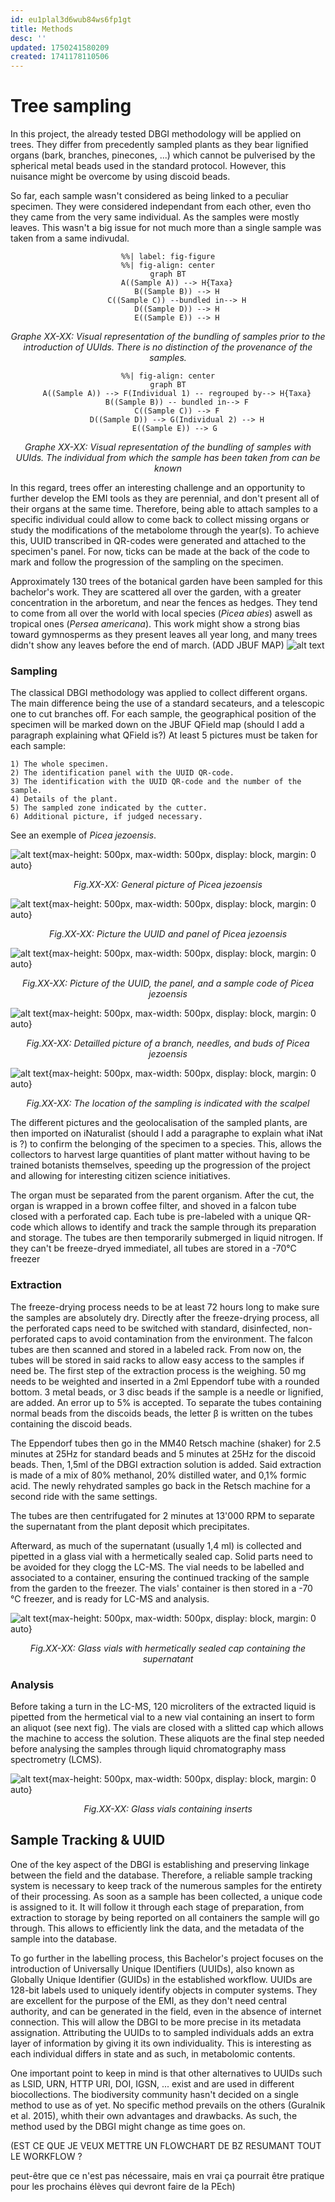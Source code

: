```yaml
---
id: eu1plal3d6wub84ws6fp1gt
title: Methods
desc: ''
updated: 1750241580209
created: 1741178110506
---
```

# Tree sampling
In this project, the already tested DBGI methodology will be applied on trees. They differ from precedently sampled plants as they bear lignified organs (bark, branches, pinecones, ...) which cannot be pulverised by the spherical metal beads used in the standard protocol. However, this nuisance might be overcome by using discoid beads.

So far, each sample wasn't considered as being linked to a peculiar specimen. They were considered independant from each other, even tho they came from the very same individual. As the samples were mostly leaves. This wasn't a big issue for not much more than a single sample was taken from a same indivudal.

<center>

```mermaid
%%| label: fig-figure
%%| fig-align: center
graph BT
    A((Sample A)) --> H{Taxa}
    B((Sample B)) --> H
    C((Sample C)) --bundled in--> H
    D((Sample D)) --> H
    E((Sample E)) --> H

```
</center>

_<center>Graphe XX-XX: Visual representation of the bundling of samples prior to the introduction of UUIds. There is no distinction of the provenance of the samples.</center>_

<center>

```mermaid
%%| fig-align: center
graph BT
    A((Sample A)) --> F(Individual 1) -- regrouped by--> H{Taxa}
    B((Sample B)) -- bundled in--> F
    C((Sample C)) --> F
    D((Sample D)) --> G(Individual 2) --> H
    E((Sample E)) --> G 
```

</center>

_<center>Graphe XX-XX: Visual representation of the bundling of samples with UUIds. The individual from which the sample has been taken from can be known</center>_

In this regard, trees offer an interesting challenge and an opportunity to further develop the EMI tools as they are perennial, and don't present all of their organs at the same time. Therefore, being able to attach samples to a specific individual could allow to come back to collect missing organs or study the modifications of the metabolome through the year(s).
To achieve this, UUID transcribed in QR-codes were generated and attached to the specimen's panel. For now, ticks can be made at the back of the code to mark and follow the progression of the sampling on the specimen.


Approximately 130 trees of the botanical garden have been sampled for this bachelor's work. They are scattered all over the garden, with a greater concentration in the arboretum, and near the fences as hedges. They tend to come from all over the world with local species (_Picea abies_) aswell as tropical ones (_Persea americana_). This work might show a strong bias toward gymnosperms as they present leaves all year long, and many trees didn't show any leaves before the end of march.
(ADD JBUF MAP)
![alt text](CarteJBUF.PNG)


### Sampling

  The classical DBGI methodology was applied to collect different organs. The main difference being the use of a standard secateurs, and a telescopic one to cut branches off.
  For each sample, the geographical position of the specimen will be marked down on the JBUF QField map (should I add a paragraph explaining what QField is?)
  At least 5 pictures must be taken for each sample:

    1) The whole specimen.
    2) The identification panel with the UUID QR-code.
    3) The identification with the UUID QR-code and the number of the sample.
    4) Details of the plant.
    5) The sampled zone indicated by the cutter.
    6) Additional picture, if judged necessary.
  See an exemple of _Picea jezoensis_.
 
   ![alt text](General.jpg){max-height: 500px, max-width: 500px, display: block, margin: 0 auto}
   _<center>Fig.XX-XX: General picture of Picea jezoensis</center>_

  ![alt text](Picea_jezoensis_UUID.jpg){max-height: 500px, max-width: 500px, display: block, margin: 0 auto}
  _<center>Fig.XX-XX: Picture the UUID and panel of Picea jezoensis</center>_

  ![alt text](Picea_jezoensis_UUID+Falcon.jpg){max-height: 500px, max-width: 500px, display: block, margin: 0 auto}
  _<center>Fig.XX-XX: Picture of the UUID, the panel, and a sample code of Picea jezoensis</center>_

  ![alt text](Picea_jezoensis_details.jpg){max-height: 500px, max-width: 500px, display: block, margin: 0 auto}
 _<center>Fig.XX-XX: Detailled picture of a branch, needles, and buds of Picea jezoensis</center>_

  ![alt text](Picea_jezoensis_Cut.jpg){max-height: 500px, max-width: 500px, display: block, margin: 0 auto}
  _<center>Fig.XX-XX: The location of the sampling is indicated with the scalpel</center>_

  The different pictures and the geolocalisation of the sampled plants, are then imported on iNaturalist (should I add a paragraphe to explain what iNat is ?) to confirm the belonging of the specimen to a species. This, allows the collectors to harvest large quantities of plant matter without having to be trained botanists themselves, speeding up the progression of the project and allowing for interesting citizen science initiatives.
  
  The organ must be separated from the parent organism. After the cut, the organ is wrapped in a brown coffee filter, and shoved in a falcon tube closed with a perforated cap. Each tube is pre-labeled with a unique QR-code which allows to identify and track the sample through its preparation and storage.
  The tubes are then temporarily submerged in liquid nitrogen.
  If they can't be freeze-dryed immediatel, all tubes are stored in a -70°C freezer

  ### Extraction 

  The freeze-drying process needs to be at least 72 hours long to make sure the samples are absolutely dry. 
  Directly after the freeze-drying process, all the perforated caps need to be switched with standard, disinfected, non-perforated caps to avoid contamination from the environment. The falcon tubes are then scanned and stored in a labeled rack. From now on, the tubes will be stored in said racks to allow easy access to the samples if need be.
  The first step of the extraction process is the weighing. 50 mg needs to be weighted and inserted in a 2ml Eppendorf tube with a rounded bottom. 3 metal beads, or 3 disc beads if the sample is a needle or lignified, are added. An error up to 5% is accepted. To separate the tubes containing  normal beads from the discoids beads, the letter β is written on the tubes containing the discoid beads.

  The Eppendorf tubes then go in the MM40 Retsch machine (shaker) for 2.5 minutes at 25Hz for standard beads and 5 minutes at 25Hz for the discoid beads. Then, 1,5ml of the DBGI extraction solution is added. Said extraction is made of a mix of 80% methanol, 20% distilled water, and 0,1% formic acid. The newly rehydrated samples go back in the Retsch machine for a second ride with the same settings.
  
  The tubes are then centrifugated for 2 minutes at 13'000 RPM to separate the supernatant from the plant deposit which precipitates.

  Afterward, as much of the supernatant (usually 1,4 ml) is collected and pipetted in a glass vial with a hermetically sealed cap. Solid parts need to be avoided for they clogg the LC-MS.
  The vial needs to be labelled and associated to a container, ensuring the continued tracking of the sample from the garden to the freezer.
  The vials' container is then stored in a -70	°C freezer, and is ready for LC-MS and analysis.

  ![alt text](Extrac_RedCap.jfif){max-height: 500px, max-width: 500px, display: block, margin: 0 auto}
  _<center>Fig.XX-XX: Glass vials with hermetically sealed cap containing the supernatant</center>_


  ### Analysis

 Before taking a turn in the LC-MS, 120 microliters of the extracted liquid is pipetted from the hermetical vial to a new vial containing an insert to form an aliquot (see next fig). The vials are closed with a slitted cap which allows the machine to access the solution. These aliquots are the final step needed before analysing the samples through liquid chromatography mass spectrometry (LCMS).
  
  ![alt text](Extrac_WhiteCap.jfif){max-height: 500px, max-width: 500px, display: block, margin: 0 auto}
  
  _<center>Fig.XX-XX: Glass vials containing inserts</center>_

  ## Sample Tracking & UUID
One of the key aspect of the DBGI is establishing and preserving linkage between the field and the database. Therefore, a reliable sample tracking system is necessary to keep track of the numerous samples for the entirety of their processing. As soon as a sample has been collected, a unique code is assigned to it. It will follow it through each stage of preparation, from extraction to storage by being reported on all containers the sample will go through. This allows to efficiently link the data, and the metadata of the sample into the database.

To go further in the labelling process, this Bachelor's project focuses on the introduction of Universally Unique IDentifiers (UUIDs), also known as Globally Unique Identifier (GUIDs) in the established workflow. UUIDs are 128-bit labels used to uniquely identify objects in computer systems. They are excellent for the purpose of the EMI, as they don't need central authority, and can be generated in the field, even in the absence of internet connection.
This will allow the DBGI to be more precise in its metadata assignation. Attributing the UUIDs to to sampled individuals adds an extra layer of information by giving it its own individuality. This is interesting as each individual differs in state and as such, in metabolomic contents.

One important point to keep in mind is that other alternatives to UUIDs such as LSID, URN, HTTP URI, DOI, IGSN, ... exist and are used in different biocollections. The biodiversity community hasn't decided on a single method to use as of yet. No specific method prevails on the others (Guralnik et al. 2015), whith their own advantages and drawbacks.
As such, the method used by the DBGI might change as time goes on.

(EST CE QUE JE VEUX METTRE UN FLOWCHART DE BZ RESUMANT TOUT LE WORKFLOW ?

peut-être que ce n'est pas nécessaire, mais en vrai ça pourrait être pratique pour les prochains élèves qui devront faire de la PEch)
